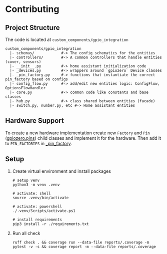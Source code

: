 <!-- cspell:ignore venv -->
# Contributing

## Project Structure

The code is located at `custom_components/gpio_integration`

```shell
custom_components/gpio_integration
  |- schemas/            #-> The config schematics for the entities
  |- controllers/        #-> A common controllers that handle entities (cover, sensors)
  |- __init__.py         #-> home assistant initialization code
  |- _devices.py         #-> wrappers around `gpiozero` Device classes
  |- _pin_factory.py     #-> functions that instantiate the correct pin_factory based on configs
  |- config_flow.py      #-> add/edit new entities logic: ConfigFlow, OptionsFlowHandler
  |- core.py             #-> common code like constants and base classes
  |- hub.py              #-> class shared between entities (facade)
  |- switch.py, number.py, etc #-> Home assistant entities
```

## Hardware Support

To create a new hardware implementation create new `Factory` and `Pin` ([gpiozero.pins](https://github.com/gpiozero/gpiozero/blob/master/gpiozero/pins/__init__.py)) child classes and implement it for the hardware. Then add it to `PIN_FACTORIES` in [_pin_factory](./_pin_factory.py).

## Setup

1. Create virtual environment and install packages
   ```shell
   # setup venv
   python3 -m venv .venv

   # activate: shell
   source .venv/bin/activate
    
   # activate: powershell
   ./.venv/Scripts/activate.ps1

   # install requirements
   pip3 install -r ./requirements.txt
   ```
1. Run all check
   ```shell
   ruff check . && coverage run --data-file reports/.coverage -m pytest -v -s && coverage report -m --data-file reports/.coverage
   ```
